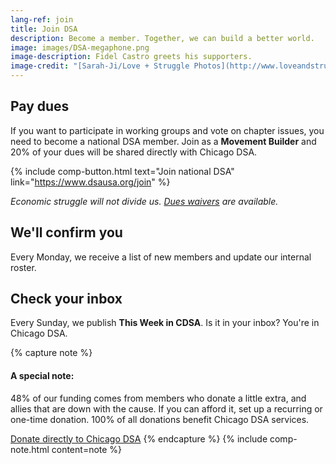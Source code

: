 ```yaml
---
lang-ref: join
title: Join DSA
description: Become a member. Together, we can build a better world.
image: images/DSA-megaphone.png
image-description: Fidel Castro greets his supporters.
image-credit: "[Sarah-Ji/Love + Struggle Photos](http://www.loveandstrugglephotos.com/)"
---
```


## Pay dues

If you want to participate in working groups and vote on chapter issues, you need to become a national DSA member. Join as a **Movement Builder** and 20% of your dues will be shared directly with Chicago DSA.

{% include comp-button.html text="Join national DSA" link="https://www.dsausa.org/join" %}

*Economic struggle will not divide us. [Dues waivers](https://dsausa.org/dueswaiver) are available.*

## We'll confirm you

Every Monday, we receive a list of new members and update our internal roster.

## Check your inbox

Every Sunday, we publish **This Week in CDSA**. Is it in your inbox? You're in Chicago DSA.

{% capture note %}
#### A special note:

48% of our funding comes from members who donate a little extra, and allies that are down with the cause. If you can afford it, set up a recurring or one-time donation. 100% of all donations benefit Chicago DSA services.

[Donate directly to Chicago DSA](https://secure.actblue.com/donate/cdsa-dues-drive)
{% endcapture %}
{% include comp-note.html content=note %}

